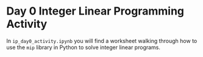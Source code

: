 # Day 0 Integer Linear Programming Activity

In `ip_day0_activity.ipynb` you will find a worksheet walking through how to use the `mip` library in Python to solve 
integer linear programs. 
